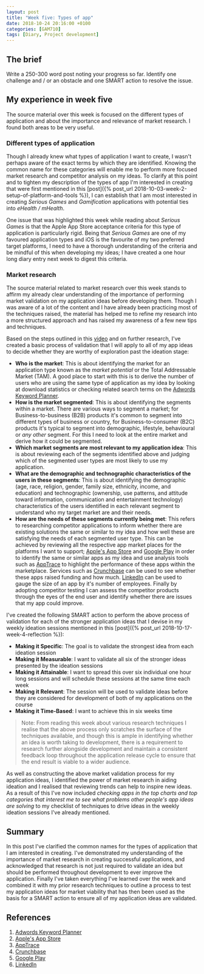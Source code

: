 ```yaml
---
layout: post
title: "Week five: Types of app"
date: 2018-10-24 20:16:00 +0100
categories: [GAM710]
tags: [Diary, Project development]
---
```


## The brief

Write a 250-300 word post noting your progress so far. Identify one challenge and / or an obstacle and one SMART action to resolve the issue.

## My experience in week five

The source material over this week is focused on the different types of application and about the importance and relevance of market research. I found both areas to be very useful.

### Different types of application

Though I already knew what types of application I want to create, I wasn't perhaps aware of the exact terms by which they are identified. Knowing the common name for these categories will enable me to perform more focused market research and competitor analysis on my ideas. To clarify at this point and to tighten my description of the types of app I'm interested in creating that were first mentioned in this [post]({% post_url 2018-10-03-week-2-setup-of-platform-and-tools %}), I can establish that I am most interested in creating *Serious Games* and *Gamification* applications with potential ties into *eHealth / mHealth*.

One issue that was highlighted this week while reading about *Serious Games* is that the Apple App Store acceptance criteria for this type of application is particularly rigid. Being that *Serious Games* are one of my favoured application types and iOS is the favourite of my two preferred target platforms, I need to have a thorough understanding of the criteria and be mindful of this when developing my ideas; I have created a one hour long diary entry next week to digest this criteria.

### Market research

The source material related to market research over this week stands to affirm my already clear understanding of the importance of performing market validation on my application ideas before developing them. Though I was aware of a lot of the content and I have already been practicing most of the techniques raised, the material has helped me to refine my research into a more structured approach and has raised my awareness of a few new tips and techniques.

Based on the steps outlined in this [video](https://falmouthflexible.instructure.com/courses/293/pages/week-5-market-research?module_item_id=15426) and on further research, I've created a basic process of validation that I will apply to all of my app ideas to decide whether they are worthy of exploration past the ideation stage:

- **Who is the market**: This is about identifying the market for an application type known as the *market potential* or the Total Addressable Market (TAM). A good place to start with this is to derive the number of users who are using the same type of application as my idea by looking at download statistics or checking related search terms on the [Adwords Keyword Planner](https://ads.google.com/home/tools/keyword-planner/).
- **How is the market segmented**: This is about identifying the segments within a market. There are various ways to segment a market; for Business-to-business (B2B) products it's common to segment into different types of business or country, for Business-to-consumer (B2C) products it's typical to segment into demographic, lifestyle, behavioural or *any other* segment. For this I need to look at the entire market and derive how it could be segmented.
- **Which market segments are most relevant to my application idea**: This is about reviewing each of the segments identified above and judging which of the segmented user types are most likely to use my application.
- **What are the demographic and technographic characteristics of the users in these segments**: This is about identifying the demographic (age, race, religion, gender, family size, ethnicity, income, and education) and technographic (ownership, use patterns, and attitude toward information, communication and entertainment technology) characteristics of the users identified in each relevant segment to understand who my target market are and their needs.
- **How are the needs of these segments currently being met**: This refers to researching competitor applications to inform whether there are existing solutions the same or similar to my idea and how well these are satisfying the needs of each segmented user type. This can be achieved by reviewing all the respective app market places for the platforms I want to support; [Apple's App Store](https://www.apple.com/uk/ios/app-store) and [Google Play](https://play.google.com/store) in order to identify the same or similar apps as my idea and use analysis tools such as [AppTrace](http://www.apptrace.com/) to highlight the performance of these apps within the marketplace. Services such as [Crunchbase](https://www.crunchbase.com) can be used to see whether these apps raised funding and how much. [LinkedIn](https://www.linkedin.com) can be used to gauge the size of an app by it's number of employees. Finally by adopting competitor testing I can assess the competitor products through the eyes of the end user and identify whether there are issues that my app could improve.

I've created the following SMART action to perform the above process of validation for each of the stronger application ideas that I devise in my weekly ideation sessions mentioned in this [post]({% post_url 2018-10-17-week-4-reflection %}):

- **Making it Specific**: The goal is to validate the strongest idea from each ideation session
- **Making it Measurable**: I want to validate all six of the stronger ideas presented by the ideation sessions
- **Making it Attainable**: I want to spread this over six individual one hour long sessions and will schedule these sessions at the same time each week
- **Making it Relevant**: The session will be used to validate ideas before they are considered for development of both of my applications on the course
- **Making it Time-Based**: I want to achieve this in six weeks time

> Note: From reading this week about various research techniques I realise that the above process only scratches the surface of the techniques available, and though this is ample in identifying whether an idea is worth taking to development, there is a requirement to research further alongside development and maintain a consistent feedback loop throughout the application release cycle to ensure that the end result is viable to a wider audience.  

As well as constructing the above market validation process for my application ideas, I identified the power of market research in aiding ideation and I realised that reviewing trends can help to inspire new ideas. As a result of this I've now included *checking apps in the top charts and top categories that interest me to see what problems other people's app ideas are solving* to my checklist of techniques to drive ideas in the weekly ideation sessions I've already mentioned.

## Summary

In this post I've clarified the common names for the types of application that I am interested in creating. I've demonstrated my understanding of the importance of market research in creating successful applications, and acknowledged that research is not just required to validate an idea but should be performed throughout development to ever improve the application. Finally I've taken everything I've learned over the week and combined it with my prior research techniques to outline a process to test my application ideas for market viability that has then been used as the basis for a SMART action to ensure all of my application ideas are validated.

## References

1. [Adwords Keyword Planner](https://ads.google.com/home/tools/keyword-planner/)
2. [Apple's App Store](https://www.apple.com/uk/ios/app-store)
3. [AppTrace](http://www.apptrace.com/)
4. [Crunchbase](https://www.crunchbase.com)
5. [Google Play](https://play.google.com/store)
6. [LinkedIn](https://www.linkedin.com)
